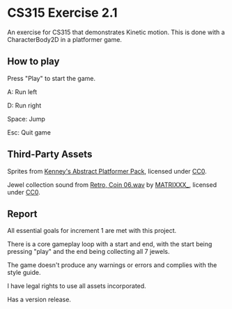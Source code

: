 # CS315 Exercise 2.1

An exercise for CS315 that demonstrates Kinetic motion. This is done with a CharacterBody2D in a platformer game.

## How to play

Press "Play" to start the game.

A: Run left

D: Run right

Space: Jump

Esc: Quit game

## Third-Party Assets

Sprites from [Kenney's Abstract Platformer Pack](https://www.kenney.nl/assets/abstract-platformer), licensed under [CC0](https://creativecommons.org/publicdomain/zero/1.0/).

Jewel collection sound from [Retro, Coin 06.wav](https://freesound.org/people/MATRIXXX_/sounds/515736/) by [MATRIXXX_](https://freesound.org/people/MATRIXXX_/), licensed under [CC0](https://creativecommons.org/publicdomain/zero/1.0/).

## Report

All essential goals for increment 1 are met with this project.

There is a core gameplay loop with a start and end, with the start being pressing "play" and the end being collecting all 7 jewels.

The game doesn't produce any warnings or errors and complies with the style guide.

I have legal rights to use all assets incorporated.

Has a version release.